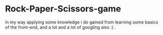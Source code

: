 # Rock-Paper-Scissors-game
in my way applying some knowledge i do gained from learning some basics of the front-end, and a lot and a lot of googling also :) .
